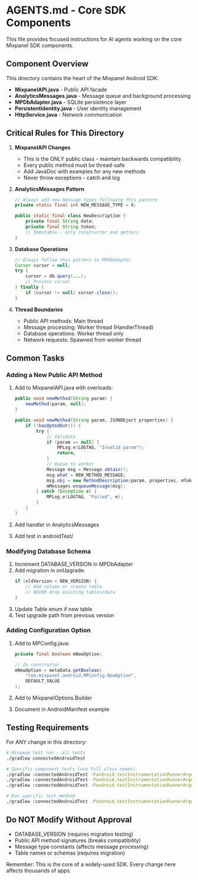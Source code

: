 # AGENTS.md - Core SDK Components

This file provides focused instructions for AI agents working on the core Mixpanel SDK components.

## Component Overview

This directory contains the heart of the Mixpanel Android SDK:
- **MixpanelAPI.java** - Public API facade
- **AnalyticsMessages.java** - Message queue and background processing
- **MPDbAdapter.java** - SQLite persistence layer
- **PersistentIdentity.java** - User identity management
- **HttpService.java** - Network communication

## Critical Rules for This Directory

1. **MixpanelAPI Changes**
   - This is the ONLY public class - maintain backwards compatibility
   - Every public method must be thread-safe
   - Add JavaDoc with examples for any new methods
   - Never throw exceptions - catch and log

2. **AnalyticsMessages Pattern**
   ```java
   // Always add new message types following this pattern
   private static final int NEW_MESSAGE_TYPE = X;
   
   public static final class NewDescription {
       private final String data;
       private final String token;
       // Immutable - only constructor and getters
   }
   ```

3. **Database Operations**
   ```java
   // Always follow this pattern in MPDbAdapter
   Cursor cursor = null;
   try {
       cursor = db.query(...);
       // Process cursor
   } finally {
       if (cursor != null) cursor.close();
   }
   ```

4. **Thread Boundaries**
   - Public API methods: Main thread
   - Message processing: Worker thread (HandlerThread)
   - Database operations: Worker thread only
   - Network requests: Spawned from worker thread

## Common Tasks

### Adding a New Public API Method

1. Add to MixpanelAPI.java with overloads:
   ```java
   public void newMethod(String param) {
       newMethod(param, null);
   }
   
   public void newMethod(String param, JSONObject properties) {
       if (!hasOptedOut()) {
           try {
               // Validate
               if (param == null) {
                   MPLog.e(LOGTAG, "Invalid param");
                   return;
               }
               // Queue to worker
               Message msg = Message.obtain();
               msg.what = NEW_METHOD_MESSAGE;
               msg.obj = new MethodDescription(param, properties, mToken);
               mMessages.enqueueMessage(msg);
           } catch (Exception e) {
               MPLog.e(LOGTAG, "Failed", e);
           }
       }
   }
   ```

2. Add handler in AnalyticsMessages
3. Add test in androidTest/

### Modifying Database Schema

1. Increment DATABASE_VERSION in MPDbAdapter
2. Add migration in onUpgrade:
   ```java
   if (oldVersion < NEW_VERSION) {
       // Add column or create table
       // NEVER drop existing tables/data
   }
   ```
3. Update Table enum if new table
4. Test upgrade path from previous version

### Adding Configuration Option

1. Add to MPConfig.java:
   ```java
   private final boolean mNewOption;
   
   // In constructor
   mNewOption = metaData.getBoolean(
       "com.mixpanel.android.MPConfig.NewOption", 
       DEFAULT_VALUE
   );
   ```

2. Add to MixpanelOptions.Builder
3. Document in AndroidManifest example

## Testing Requirements

For ANY change in this directory:

```bash
# Minimum test run - all tests
./gradlew connectedAndroidTest

# Specific component tests (use full class names)
./gradlew :connectedAndroidTest -Pandroid.testInstrumentationRunnerArguments.class=com.mixpanel.android.mpmetrics.MixpanelBasicTest
./gradlew :connectedAndroidTest -Pandroid.testInstrumentationRunnerArguments.class=com.mixpanel.android.mpmetrics.MPDbAdapterTest
./gradlew :connectedAndroidTest -Pandroid.testInstrumentationRunnerArguments.class=com.mixpanel.android.mpmetrics.AnalyticsMessagesTest

# Run specific test method
./gradlew :connectedAndroidTest -Pandroid.testInstrumentationRunnerArguments.class=com.mixpanel.android.mpmetrics.MixpanelBasicTest#testTrackCharge
```

## Do NOT Modify Without Approval

- DATABASE_VERSION (requires migration testing)
- Public API method signatures (breaks compatibility)
- Message type constants (affects message processing)
- Table names or schemas (requires migration)

Remember: This is the core of a widely-used SDK. Every change here affects thousands of apps.